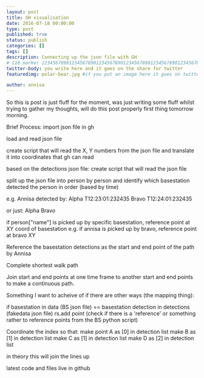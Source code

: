 ```yaml
---
layout: post
title: GH visualisation
date: 2016-07-18 00:00:00
type: post
published: true
status: publish
categories: []
tags: []
description: Connecting up the json file with GH
# 110 marker 1234567890123456789012345678901234567890123456789012345678901234567890123456789012345678901234567890123456789
twitter-body: you write here and it goes on the share for twitter
featuredimg: polar-bear.jpg #if you put an image here it goes on twitter too

author: annisa
---
```


So this is post is just fluff for the moment, was just writing some fluff whilst trying to gather my thoughts, will do this post properly first thing tomorrow morning.

Brief Process:
import json file in gh 

load and read json file

create script that will read the X, Y numbers from the json file and translate it into coordinates that gh can read 

based on the detections json file: create script that will read the json file 

split up the json file into person by person and identify which basestation detected the person in order (based by time)

e.g. Annisa detected by:
 Alpha T12:23:01:232435
 Bravo T12:24:01:232435

or just:
Alpha
Bravo

if person["name"] is picked up by specific basestation, reference point at XY coord of basestation
e.g. if annisa is picked up by bravo, reference point at bravo XY

Reference the basestation detections as the start and end point of the path by Annisa

Complete shortest walk path

Join start and end points at one time frame to another start and end points to make a continuous path.

Something I want to acheive of if there are other ways (the mapping thing): 

if basestation in data (BS json file) == basestation detection in detections (fakedata json file)
rs.add point (check if there is a 'reference' or something rather to reference points from the BS python script)

Coordinate the index so that: 
make point A as [0] in detection list
make B as [1] in detection list
make C as [1] in detection list
make D as [2] in detection list

in theory this will join the lines up

latest code and files live in github



